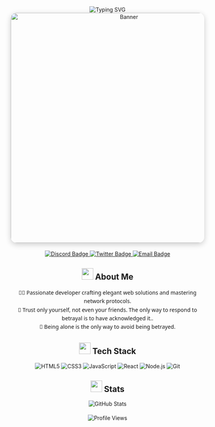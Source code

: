 <div align="center">
  <img src="https://readme-typing-svg.demolab.com?font=JetBrains+Mono&weight=600&size=32&duration=2500&pause=1000&color=00DDEB¢er=true&vCenter=true&width=650&lines=Hello+World%2C+I'm+CastorWeb;Welcome+to+my+GitHub+Universe" alt="Typing SVG" />
</div>

<div align="center">
  <img src="https://i.pinimg.com/originals/ca/b2/46/cab2463eccff08174ce7fe410b71da26.gif" width="600" style="border-radius: 15px; box-shadow: 0 4px 15px rgba(0, 0, 0, 0.2);" alt="Banner" />
</div>

<div align="center" style="margin: 20px 0;">
  <a href="https://discord.gg/NNUVTXx4Kx">
    <img src="https://img.shields.io/badge/Discord-5865F2?style=for-the-badge&logo=discord&logoColor=white" alt="Discord Badge"/>
  </a>
  <a href="https://twitter.com/yourusername">
    <img src="https://img.shields.io/badge/Twitter-1DA1F2?style=for-the-badge&logo=twitter&logoColor=white" alt="Twitter Badge"/>
  </a>
  <a href="mailto:0xcastor@proton.me">
    <img src="https://img.shields.io/badge/Email-D14836?style=for-the-badge&logo=gmail&logoColor=white" alt="Email Badge"/>
  </a>
</div>

## <div align="center"><img src="https://emojis.slackmojis.com/emojis/images/1643514552/5579/blobwave.gif?1643514552" width="30"/> About Me</div>

<p align="center" style="max-width: 700px; margin: 0 auto; font-family: 'Segoe UI', sans-serif; line-height: 1.6;">
  👨‍💻 Passionate developer crafting elegant web solutions and mastering network protocols.<br>
  📜 Trust only yourself, not even your friends. The only way to respond to betrayal is to have acknowledged it..<br>
  👤 Being alone is the only way to avoid being betrayed.<br>
</p>

## <div align="center"><img src="https://awmfbkyofdolanueabtg.supabase.co/storage/v1/object/public/icon//database.png" width="30"/> Tech Stack</div>

<div align="center">
  <img src="https://img.shields.io/badge/HTML5-E34F26?style=flat-square&logo=html5&logoColor=white" alt="HTML5"/>
  <img src="https://img.shields.io/badge/CSS3-1572B6?style=flat-square&logo=css3&logoColor=white" alt="CSS3"/>
  <img src="https://img.shields.io/badge/JavaScript-F7DF1E?style=flat-square&logo=javascript&logoColor=black" alt="JavaScript"/>
  <img src="https://img.shields.io/badge/React-61DAFB?style=flat-square&logo=react&logoColor=black" alt="React"/>
  <img src="https://img.shields.io/badge/Node.js-339933?style=flat-square&logo=nodedotjs&logoColor=white" alt="Node.js"/>
  <img src="https://img.shields.io/badge/Git-F05032?style=flat-square&logo=git&logoColor=white" alt="Git"/>
</div>

## <div align="center"><img src="https://emojis.slackmojis.com/emojis/images/1643514068/1264/party_blob.gif?1643514068" width="30"/> Stats</div>

<div align="center">
  <img src="https://github-readme-stats.vercel.app/api?username=CastorWeb&show_icons=true&theme=radical&hide_border=true&bg_color=0D1117" alt="GitHub Stats" />
</div>

<div align="center" style="margin-top: 20px;">
  <img src="https://komarev.com/ghpvc/?username=CastorWeb&style=flat-square&color=00DDEB" alt="Profile Views" />
</div>
